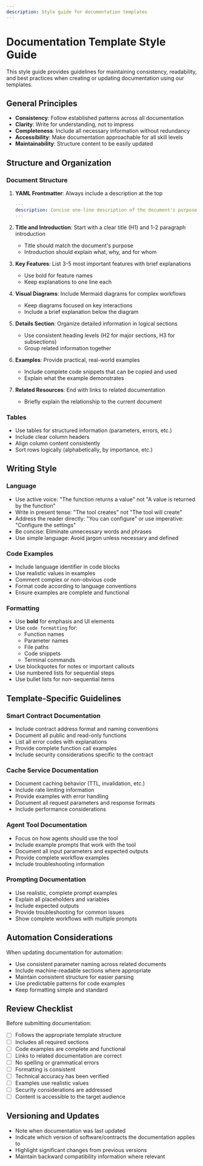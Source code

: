 ```yaml
---
description: Style guide for documentation templates
---
```


# Documentation Template Style Guide

This style guide provides guidelines for maintaining consistency, readability, and best practices when creating or updating documentation using our templates.

## General Principles

- **Consistency**: Follow established patterns across all documentation
- **Clarity**: Write for understanding, not to impress
- **Completeness**: Include all necessary information without redundancy
- **Accessibility**: Make documentation approachable for all skill levels
- **Maintainability**: Structure content to be easily updated

## Structure and Organization

### Document Structure

1. **YAML Frontmatter**: Always include a description at the top
   ```yaml
   ---
   description: Concise one-line description of the document's purpose
   ---
   ```

2. **Title and Introduction**: Start with a clear title (H1) and 1-2 paragraph introduction
   - Title should match the document's purpose
   - Introduction should explain what, why, and for whom

3. **Key Features**: List 3-5 most important features with brief explanations
   - Use bold for feature names
   - Keep explanations to one line each

4. **Visual Diagrams**: Include Mermaid diagrams for complex workflows
   - Keep diagrams focused on key interactions
   - Include a brief explanation below the diagram

5. **Details Section**: Organize detailed information in logical sections
   - Use consistent heading levels (H2 for major sections, H3 for subsections)
   - Group related information together

6. **Examples**: Provide practical, real-world examples
   - Include complete code snippets that can be copied and used
   - Explain what the example demonstrates

7. **Related Resources**: End with links to related documentation
   - Briefly explain the relationship to the current document

### Tables

- Use tables for structured information (parameters, errors, etc.)
- Include clear column headers
- Align column content consistently
- Sort rows logically (alphabetically, by importance, etc.)

## Writing Style

### Language

- Use active voice: "The function returns a value" not "A value is returned by the function"
- Write in present tense: "The tool creates" not "The tool will create"
- Address the reader directly: "You can configure" or use imperative: "Configure the settings"
- Be concise: Eliminate unnecessary words and phrases
- Use simple language: Avoid jargon unless necessary and defined

### Code Examples

- Include language identifier in code blocks
- Use realistic values in examples
- Comment complex or non-obvious code
- Format code according to language conventions
- Ensure examples are complete and functional

### Formatting

- Use **bold** for emphasis and UI elements
- Use `code formatting` for:
  - Function names
  - Parameter names
  - File paths
  - Code snippets
  - Terminal commands
- Use blockquotes for notes or important callouts
- Use numbered lists for sequential steps
- Use bullet lists for non-sequential items

## Template-Specific Guidelines

### Smart Contract Documentation

- Include contract address format and naming conventions
- Document all public and read-only functions
- List all error codes with explanations
- Provide complete function call examples
- Include security considerations specific to the contract

### Cache Service Documentation

- Document caching behavior (TTL, invalidation, etc.)
- Include rate limiting information
- Provide examples with error handling
- Document all request parameters and response formats
- Include performance considerations

### Agent Tool Documentation

- Focus on how agents should use the tool
- Include example prompts that work with the tool
- Document all input parameters and expected outputs
- Provide complete workflow examples
- Include troubleshooting information

### Prompting Documentation

- Use realistic, complete prompt examples
- Explain all placeholders and variables
- Include expected outputs
- Provide troubleshooting for common issues
- Show complete workflows with multiple prompts

## Automation Considerations

When updating documentation for automation:

- Use consistent parameter naming across related documents
- Include machine-readable sections where appropriate
- Maintain consistent structure for easier parsing
- Use predictable patterns for code examples
- Keep formatting simple and standard

## Review Checklist

Before submitting documentation:

- [ ] Follows the appropriate template structure
- [ ] Includes all required sections
- [ ] Code examples are complete and functional
- [ ] Links to related documentation are correct
- [ ] No spelling or grammatical errors
- [ ] Formatting is consistent
- [ ] Technical accuracy has been verified
- [ ] Examples use realistic values
- [ ] Security considerations are addressed
- [ ] Content is accessible to the target audience

## Versioning and Updates

- Note when documentation was last updated
- Indicate which version of software/contracts the documentation applies to
- Highlight significant changes from previous versions
- Maintain backward compatibility information where relevant
